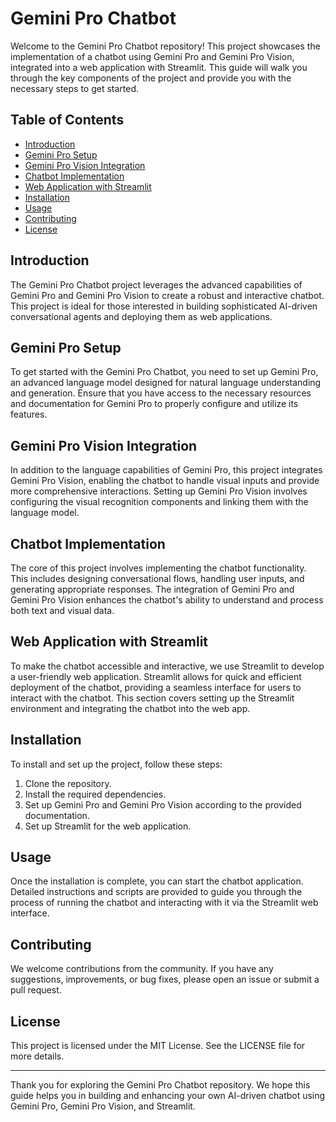 # Gemini Pro Chatbot

Welcome to the Gemini Pro Chatbot repository! This project showcases the implementation of a chatbot using Gemini Pro and Gemini Pro Vision, integrated into a web application with Streamlit. This guide will walk you through the key components of the project and provide you with the necessary steps to get started.

## Table of Contents
- [Introduction](#introduction)
- [Gemini Pro Setup](#gemini-pro-setup)
- [Gemini Pro Vision Integration](#gemini-pro-vision-integration)
- [Chatbot Implementation](#chatbot-implementation)
- [Web Application with Streamlit](#web-application-with-streamlit)
- [Installation](#installation)
- [Usage](#usage)
- [Contributing](#contributing)
- [License](#license)

## Introduction

The Gemini Pro Chatbot project leverages the advanced capabilities of Gemini Pro and Gemini Pro Vision to create a robust and interactive chatbot. This project is ideal for those interested in building sophisticated AI-driven conversational agents and deploying them as web applications.

## Gemini Pro Setup

To get started with the Gemini Pro Chatbot, you need to set up Gemini Pro, an advanced language model designed for natural language understanding and generation. Ensure that you have access to the necessary resources and documentation for Gemini Pro to properly configure and utilize its features.

## Gemini Pro Vision Integration

In addition to the language capabilities of Gemini Pro, this project integrates Gemini Pro Vision, enabling the chatbot to handle visual inputs and provide more comprehensive interactions. Setting up Gemini Pro Vision involves configuring the visual recognition components and linking them with the language model.

## Chatbot Implementation

The core of this project involves implementing the chatbot functionality. This includes designing conversational flows, handling user inputs, and generating appropriate responses. The integration of Gemini Pro and Gemini Pro Vision enhances the chatbot's ability to understand and process both text and visual data.

## Web Application with Streamlit

To make the chatbot accessible and interactive, we use Streamlit to develop a user-friendly web application. Streamlit allows for quick and efficient deployment of the chatbot, providing a seamless interface for users to interact with the chatbot. This section covers setting up the Streamlit environment and integrating the chatbot into the web app.

## Installation

To install and set up the project, follow these steps:
1. Clone the repository.
2. Install the required dependencies.
3. Set up Gemini Pro and Gemini Pro Vision according to the provided documentation.
4. Set up Streamlit for the web application.

## Usage

Once the installation is complete, you can start the chatbot application. Detailed instructions and scripts are provided to guide you through the process of running the chatbot and interacting with it via the Streamlit web interface.

## Contributing

We welcome contributions from the community. If you have any suggestions, improvements, or bug fixes, please open an issue or submit a pull request.

## License

This project is licensed under the MIT License. See the LICENSE file for more details.

---

Thank you for exploring the Gemini Pro Chatbot repository. We hope this guide helps you in building and enhancing your own AI-driven chatbot using Gemini Pro, Gemini Pro Vision, and Streamlit.
